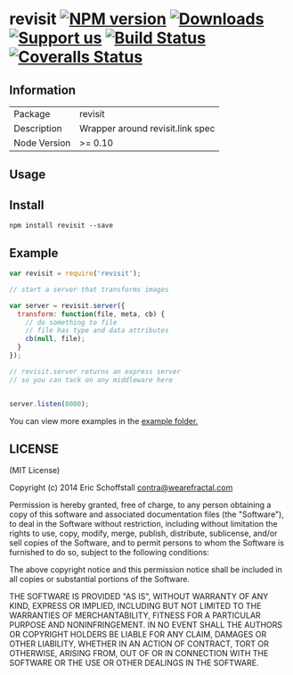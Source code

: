 # revisit [![NPM version][npm-image]][npm-url] [![Downloads][downloads-image]][npm-url] [![Support us][gittip-image]][gittip-url] [![Build Status][travis-image]][travis-url] [![Coveralls Status][coveralls-image]][coveralls-url]


## Information

<table>
<tr>
<td>Package</td>
<td>revisit</td>
</tr>
<tr>
<td>Description</td>
<td>Wrapper around revisit.link spec</td>
</tr>
<tr>
<td>Node Version</td>
<td>>= 0.10</td>
</tr>
</table>

## Usage

## Install

```
npm install revisit --save
```

## Example

```js
var revisit = require('revisit');

// start a server that transforms images

var server = revisit.server({
  transform: function(file, meta, cb) {
    // do something to file
    // file has type and data attributes
    cb(null, file);
  }
});

// revisit.server returns an express server
// so you can tack on any middleware here


server.listen(8080);
```

You can view more examples in the [example folder.](https://github.com/contra/revisit/tree/master/examples)

## LICENSE

(MIT License)

Copyright (c) 2014 Eric Schoffstall <contra@wearefractal.com>

Permission is hereby granted, free of charge, to any person obtaining
a copy of this software and associated documentation files (the
"Software"), to deal in the Software without restriction, including
without limitation the rights to use, copy, modify, merge, publish,
distribute, sublicense, and/or sell copies of the Software, and to
permit persons to whom the Software is furnished to do so, subject to
the following conditions:

The above copyright notice and this permission notice shall be
included in all copies or substantial portions of the Software.

THE SOFTWARE IS PROVIDED "AS IS", WITHOUT WARRANTY OF ANY KIND,
EXPRESS OR IMPLIED, INCLUDING BUT NOT LIMITED TO THE WARRANTIES OF
MERCHANTABILITY, FITNESS FOR A PARTICULAR PURPOSE AND
NONINFRINGEMENT. IN NO EVENT SHALL THE AUTHORS OR COPYRIGHT HOLDERS BE
LIABLE FOR ANY CLAIM, DAMAGES OR OTHER LIABILITY, WHETHER IN AN ACTION
OF CONTRACT, TORT OR OTHERWISE, ARISING FROM, OUT OF OR IN CONNECTION
WITH THE SOFTWARE OR THE USE OR OTHER DEALINGS IN THE SOFTWARE.




[gittip-url]: https://www.gittip.com/WeAreFractal/
[gittip-image]: http://img.shields.io/gittip/WeAreFractal.svg

[downloads-image]: http://img.shields.io/npm/dm/revisit.svg
[npm-url]: https://npmjs.org/package/revisit
[npm-image]: http://img.shields.io/npm/v/revisit.svg

[travis-url]: https://travis-ci.org/contra/revisit
[travis-image]: https://travis-ci.org/contra/revisit.png?branch=master

[coveralls-url]: https://coveralls.io/r/contra/revisit
[coveralls-image]: https://coveralls.io/repos/contra/revisit/badge.png

[depstat-url]: https://david-dm.org/contra/revisit
[depstat-image]: https://david-dm.org/contra/revisit.png

[david-url]: https://david-dm.org/contra/revisit
[david-image]: https://david-dm.org/contra/revisit.png?theme=shields.io
